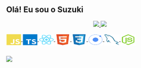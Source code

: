 ## Olá! Eu sou o Suzuki
<div align="center">
  <a href="https://github.com/NicolasSuzuki">
  <img height="180em" src="https://github-readme-stats.vercel.app/api?username=NicolasSuzuki&show_icons=true&theme=radical&include_all_commits=true&count_private=true"/>
  <img height="180em" src="https://github-readme-stats.vercel.app/api/top-langs/?username=NicolasSuzuki&layout=compact&langs_count=7&theme=radical"/>
</div>
<div style="display: inline_block"><br>
  <img align="center" alt="Suzuki-Js" height="30" width="40" src="https://raw.githubusercontent.com/devicons/devicon/master/icons/javascript/javascript-plain.svg">
  <img align="center" alt="Suzuki-Ts" height="30" width="40" src="https://raw.githubusercontent.com/devicons/devicon/master/icons/typescript/typescript-plain.svg">
  <img align="center" alt="Suzuki-React" height="30" width="40" src="https://raw.githubusercontent.com/devicons/devicon/master/icons/react/react-original.svg">
  <img align="center" alt="Suzuki-HTML" height="30" width="40" src="https://raw.githubusercontent.com/devicons/devicon/master/icons/html5/html5-original.svg">
  <img align="center" alt="Suzuki-CSS" height="30" width="40" src="https://raw.githubusercontent.com/devicons/devicon/master/icons/css3/css3-original.svg">
  <img align="center" alt="Suzuki-Ionic" height="30" width="40" src="https://raw.githubusercontent.com/devicons/devicon/master/icons/ionic/ionic-original.svg">
  <img align="center" alt="Suzuki-Mysql" height="30" width="40" src="https://raw.githubusercontent.com/devicons/devicon/master/icons/mysql/mysql-original.svg">
  <img align="center" alt="Suzuki-Nodejs" height="30" width="40" src="https://raw.githubusercontent.com/devicons/devicon/master/icons/nodejs/nodejs-original.svg">

</div>
  
  ##
 
<div> 
  <a href="https://www.linkedin.com/in/nicolas-suzuki-9a4a3b163/" target="_blank"><img src="https://img.shields.io/badge/-LinkedIn-%230077B5?style=for-the-badge&logo=linkedin&logoColor=white" target="_blank"></a>  
</div>
